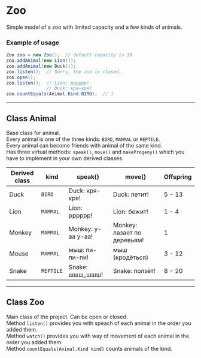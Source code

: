 # Zoo
Simple model of a zoo with limited capacity and a few kinds of animals.
### Example of usage
```java
Zoo zoo = new Zoo();  // default capacity is 10
zoo.addAnimal(new Lion());
zoo.addAnimal(new Duck());
zoo.listen();  // Sorry, the zoo is closed.
zoo.open();
zoo.listen();  // Lion: pppppp!
               // Duck: кря-кря!
zoo.countEquals(Animal.Kind.BIRD);  // 1
```
----
## Class Animal
Base class for animal.
<br>Every animal is one of the three kinds: `BIRD`, `MAMMAL` or `REPTILE`.</br>
Every animal can become friends with animal of the same kind. 
<br>Has three virtual methods: `speak()`, `move()` and `makeProgeny()` which you have to implement in your own derived classes.</br>

| Derived class | kind | speak() | move() | Offspring |
|---------|------|-------|------|-------|
| Duck | `BIRD` | Duck: кря-кря! | Duck: летит! | 5 - 13 |
| Lion | `MAMMAL` | Lion: pppppp! | Lion: бежит! | 1 - 4 |
| Monkey | `MAMMAL` | Monkey: y-aa y-aa! | Monkey: лазает по деревьям! | 1 |
| Mouse | `MAMMAL` | мыш: пи-пи-пи! | мыш (кродёться) | 3 - 12 |
| Snake | `REPTILE` | Snake: шшш_шшш! | Snake: ползёт! | 8 - 20 |
----
## Class Zoo
Main class of the project. Can be open or closed.
<br>Method `listen()` provides you with speach of each animal in the order you added them.</br>
Method `watch()` provides you with way of movement of each animal in the order you added them.
<br>Method `countEquals(Animal.Kind kind)` counts animals of the kind.</br>